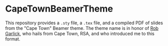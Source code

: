 # CapeTownBeamerTheme
This repository provides a `.sty` file, a `.tex` file, and a compiled PDF of slides from the "Cape Town" Beamer theme. The theme name is in honor of [Rob Garlick](http://www.robgarlick.com/), who hails from Cape Town, RSA, and who introduced me to this format.
